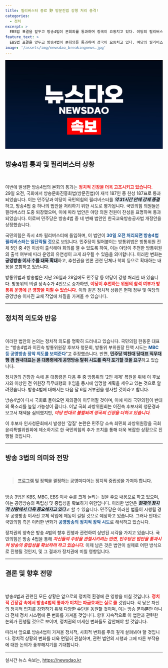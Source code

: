 ```yaml
---
title: 필리버스터 종료 野 방문진법 강행 처리 충격!
categories:
  - 정치
excerpt: >
  EBS법 표결을 앞두고 방송4법이 본회의를 통과하며 정국이 요동치고 있다. 여당의 필리버스터가 이어지면서 양측의 치열한 공방이 펼쳐질 예정이다. 과연 방송의 미래는 어떻게 변화할 것인가?
feature_text: >
  EBS법 표결을 앞두고 방송4법이 본회의를 통과하며 정국이 요동치고 있다. 여당의 필리버스터가 이어지면서 양측의 치열한 공방이 펼쳐질 예정이다. 과연 방송의 미래는 어떻게 변화할 것인가?
image: '/assets/img/newsdao_breakingnews.jpg'
---
```


<p><img src="/assets/img/newsdao_breakingnews.jpg" alt="cryptoinkorea 속보" /></p>

<h2 data-ke-size="size26">방송4법 통과 및 필리버스터 상황</h2>

<p data-ke-size="size16">&nbsp;</p>

<p>이번에 발생한 방송4법의 본회의 통과는 <b><span style="color: #ee2323;">정치적 긴장을 더욱 고조시키고 있습니다.</span></b><br/>
29일 오전, 국회에서 방송문화진흥회법(방문진법)이 재석 187인 중 찬성 187표로 통과되었습니다. 이는 민주당과 야당이 국민의힘의 필리버스터를 <b><i><span style="background-color: #21538527;">약 31시간 만에 강제 종결</span></i></b>하고, 방송4법 중 하나의 법안을 처리하기 위한 시도로 평가됩니다. 국민의힘 의원들은 필리버스터 도중 퇴장했으며, 이에 따라 법안은 야당 의원 전원이 찬성을 표명하며 통과되었습니다. 이로써 민주당은 방송4법 중 네 번째 법안인 한국교육방송공사법 개정안을 상정했습니다.<br/></p>

<p>국민의힘은 즉시 4차 필리버스터에 돌입하며, 이 법안이 <b><span style="color: #1a5490;">30일 오전 처리되면 방송4법 필리버스터는 일단락될 것</span></b>으로 보입니다. 민주당이 밀어붙이는 방통위법은 방통위원 전체 5인 중 4인 이상이 출석해야 회의를 열 수 있도록 하여, 이는 야당이 추천한 방통위원의 출석 여부에 따라 운영의 유연성이 크게 좌우될 수 있음을 의미합니다. 이러한 변화는 <b><span style="background-color: #21538527;">공영방송 이사 수를 대폭 확대</span></b>하고, 추천권을 언론 관련 단체나 학회 등으로 확대하는 내용을 포함하고 있습니다.<br/></p>

<p>방통위법과 방송법은 지난 26일과 28일에도 민주당 등 야당이 강행 처리한 바 있습니다. 방통위의 의결 정족수가 4인으로 증가하면, <b><span style="color: #ee2323;">야당이 추천하는 위원의 참석 여부가 방통위 운영에 큰 영향을 미칠 수 있습니다.</span></b> 이와 같은 정치적 상황은 현재 정부 및 여당의 공영방송 이사진 교체 작업에 차질을 가져올 수 있습니다.<br/></p>

<hr />

<h2 data-ke-size="size26">정치적 의도와 반응</h2>

<p data-ke-size="size16">&nbsp;</p>

<p>이러한 법안의 논의는 정치적 의도를 명확히 드러내고 있습니다. 국민의힘 한동훈 대표는 “방송4법과 이진숙 방통위원장 후보자 청문회, 방통위 부위원장 탄핵 시도는 <b><span style="color: #1a5490;">MBC 등 공영방송 장악 의도를 보여준다</span></b>”고 주장했습니다. 반면, <b><span style="background-color: #21538527;">민주당 박찬대 당대표 직무대행 겸 원내대표는 윤 대통령에게 공영방송 탈취 시도를 즉각 포기할 것을 요구</span></b>하고 있습니다.<br/></p>

<p>정치권의 긴장감 속에 윤 대통령은 다음 주 중 방통위의 ‘2인 체제’ 복원을 위해 이 후보자와 이상인 전 위원장 직무대행의 후임을 동시에 임명할 계획을 세우고 있는 것으로 알려졌습니다. 방송4법에 대해서는 다음 달 6일 거부권을 행사할 것이라고 합니다.<br/></p>

<p>방송4법이 다시 국회로 돌아오면 재의결이 이루어질 것이며, 이에 따라 국민의힘이 반대의 목소리를 높일 가능성이 큽니다. 이날 국회 과방위원회는 이진숙 후보자의 청문경과보고서 채택을 심의했지만, <b><i><span style="color: #ee2323;">야당 반대로 불발되며 정국의 긴장을 더하고 있습니다.</span></i></b><br/></p>

<p>이 후보자 인사청문회에서 발생한 '갑질' 논란은 민주당 소속 최민희 과방위원장을 국회 윤리특별위원회에 제소하기로 한 국민의힘의 추가 조치를 통해 더욱 복잡한 상황으로 진행될 것입니다.<br/></p>

<hr />

<h2 data-ke-size="size26">방송 3법의 의미와 전망</h2>

<p data-ke-size="size16">&nbsp;</p>

<p><blockquote><b>프로그램 및 정책을 결정하는 공영미디어는 정치적 중립성을 가져야 합니다.</b></blockquote><br/>
방송 3법은 KBS, MBC, EBS 이사 수를 크게 늘리는 것을 주요 내용으로 하고 있으며, 이는 공영방송의 독립성 및 중립성을 확보하기 위함입니다. 이러한 법안은 <b><i><span style="background-color: #21538527;">현재의 정치적 상황에서 더욱 중요해지고 있다</span></i></b>고 할 수 있습니다. 민주당은 이러한 법들이 시행될 경우 공영방송 이사진 교체 작업에 제동이 걸릴 것으로 예상하고 있습니다. 그러나 반대로 국민의힘 측은 이러한 변화가 <b><span style="color: #1a5490;">공영방송의 정치적 장악 시도</span></b>로 해석하고 있습니다.<br/></p>

<p>정치권의 양측은 방송 4법의 향후 진행과 관련하여 상반된 시각을 가지고 있습니다. 국민의힘은 방송 4법을 통해 <b><i><span style="color: #ee2323;">자신들의 주장을 관철시키려는 반면, 민주당은 법안을 통과시켜 방송의 중립성을 확보하려 하고 있습니다.</span></i></b> 이제 남은 것은 법안이 실제로 어떤 방식으로 진행될 것인지, 및 그 결과가 정치권에 미칠 영향입니다.<br/></p>

<hr />

<h2 data-ke-size="size26">결론 및 향후 전망</h2>

<p data-ke-size="size16">&nbsp;</p>

<p>방송4법과 관련된 모든 상황은 앞으로의 정치적 환경에 큰 영향을 미칠 것입니다. <b><span style="color: #ee2323;">정치적 긴장감 속에서 방송4법의 통과가 미치는 파급효과는 실로 클</span></b> 것입니다. 각 당은 자신의 정치적 입지를 강화하기 위해 다양한 수단을 동원할 것이며, 이는 방송 분야뿐만 아니라 전체 정치 시스템에 큰 변화를 가져올 것입니다. 향후 지속적으로 이 법안과 관련한 논의가 진행될 것으로 보이며, 정치권의 미세한 변화들도 감안해야 할 것입니다.<br/></p>

<p>따라서 앞으로 방송4법이 가져올 정치적, 사회적 변화를 주의 깊게 살펴봐야 할 것입니다. 정치적 상황의 변화를 더욱 면밀히 관찰하며, 관련 법안의 시행과 그에 따른 부작용에 대한 논의가 풍부해지기를 기대합니다.<br/></p>

<hr />
실시간 뉴스 속보는, <a href="https://newsdao.kr" rel="dofollow">https://newsdao.kr</a>



